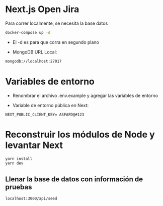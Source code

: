 
# Next.js Open Jira
Para correr localmente, se necesita la base datos

```bash
docker-compose up -d
```

* El -d es para que corra en segundo plano

* MongoDB URL Local:
```bash
mongodb://localhost:27017
```

# Variables de entorno

* Renombrar el archivo .env.example y agregar las variables de entorno

* Variable de entorno pública en Next:
```JSX
NEXT_PUBLIC_CLIENT_KEY= ASFAFD@#123
```
# Reconstruir los módulos de Node y levantar Next
```bash
yarn install
yarn dev
```

## Llenar la base de datos con información de pruebas
```bash
localhost:3000/api/seed
```